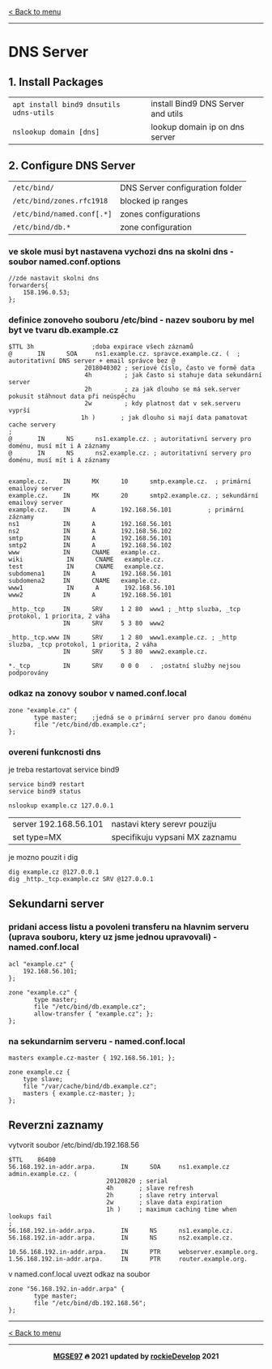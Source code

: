 [< Back to menu](../README.md)

---

# DNS Server

## 1. Install Packages

<table>
    <tr><td><code>apt install bind9 dnsutils udns-utils</code></td><td>install Bind9 DNS Server and utils</td></tr>
    <tr><td><code>nslookup domain [dns]</code></td><td>lookup domain ip on dns server</td></tr>
</table>

## 2. Configure DNS Server

<table>
    <tr><td><code>/etc/bind/</code></td><td>DNS Server configuration folder</td></tr>
    <tr><td><code>/etc/bind/zones.rfc1918</code></td><td>blocked ip ranges</td></tr>
    <tr><td><code>/etc/bind/named.conf[.*]</code></td><td>zones configurations</td></tr>
    <tr><td><code>/etc/bind/db.*</code></td><td>zone configuration</td></tr>
</table>

### ve skole musi byt nastavena vychozi dns na skolni dns - soubor named.conf.options

    //zde nastavit skolni dns
    forwarders{
        158.196.0.53;
    };

### definice zonoveho souboru /etc/bind - nazev souboru by mel byt ve tvaru db.example.cz
    
    $TTL 3h 			   ;doba expirace všech záznamů
    @       IN      SOA     ns1.example.cz. spravce.example.cz. (  ; autoritativní DNS server + email správce bez @
                         2018040302 ; seriové číslo, často ve formě data
                         4h         ; jak často si stahuje data sekundární server
                         2h         ; za jak dlouho se má sek.server pokusit stáhnout data při neúspěchu
                         2w         ; kdy platnost dat v sek.serveru vyprší
                        1h )       ; jak dlouho si mají data pamatovat cache servery
    ;
    @       IN      NS      ns1.example.cz. ; autoritativní servery pro doménu, musí mít i A záznamy
    @       IN      NS      ns2.example.cz. ; autoritativní servery pro doménu, musí mít i A záznamy


    example.cz.    IN      MX      10      smtp.example.cz.  ; primární emailový server
    example.cz.    IN      MX      20      smtp2.example.cz. ; sekundární emailový server
    example.cz.    IN      A       192.168.56.101          ; primární záznamy
    ns1            IN      A       192.168.56.101
    ns2            IN      A       192.168.56.102
    smtp           IN      A       192.168.56.101
    smtp2          IN      A       192.168.56.102
    www            IN      CNAME   example.cz.
    wiki	        IN      CNAME   example.cz.
    test	        IN      CNAME   example.cz.
    subdomena1     IN      A       192.168.56.101
    subdomena2     IN      CNAME   example.cz.
    www1	        IN      A       192.168.56.101
    www2           IN      A       192.168.56.101

    _http._tcp     IN      SRV     1 2 80  www1 ; _http sluzba, _tcp protokol, 1 priorita, 2 váha
                   IN      SRV     5 3 80  www2

    _http._tcp.www IN      SRV     1 2 80  www1.example.cz. ; _http sluzba, _tcp protokol, 1 priorita, 2 váha
                   IN      SRV     5 3 80  www2.example.cz.

    *._tcp         IN      SRV     0 0 0   .  ;ostatní služby nejsou podporovány

### odkaz na zonovy soubor v named.conf.local
    zone "example.cz" {
           type master;    ;jedná se o primární server pro danou doménu
           file "/etc/bind/db.example.cz";
    };
 
### overeni funkcnosti dns
je treba restartovat service bind9

    service bind9 restart
    service bind9 status

    nslookup example.cz 127.0.0.1
<table>
<tr><td>server 192.168.56.101 </td><td>nastavi ktery serevr pouziju</td></tr>
<tr><td>set type=MX </td><td> specifikuju vypsani MX zaznamu</td></tr>
</table>

je mozno pouzit i dig

    dig example.cz @127.0.0.1
    dig _http._tcp.example.cz SRV @127.0.0.1

## Sekundarni server
### pridani access listu a povoleni transferu na hlavnim serveru (uprava souboru, ktery uz jsme jednou upravovali) - named.conf.local

    acl "example.cz" {
        192.168.56.101;
    };

    zone "example.cz" {
           type master;
           file "/etc/bind/db.example.cz";
           allow-transfer { "example.cz"; };
    };

### na sekundarnim serveru - named.conf.local
    masters example.cz-master { 192.168.56.101; };

    zone example.cz {
        type slave;
        file "/var/cache/bind/db.example.cz";
        masters { example.cz-master; };
    };

## Reverzni zaznamy
vytvorit soubor /etc/bind/db.192.168.56

    $TTL    86400
    56.168.192.in-addr.arpa.       IN      SOA     ns1.example.cz admin.example.cz. (
                               20120820 ; serial
                               4h       ; slave refresh
                               2h       ; slave retry interval
                               2w       ; slave data expiration
                               1h )     ; maximum caching time when lookups fail
    ;
    56.168.192.in-addr.arpa.       IN      NS      ns1.example.cz.
    56.168.192.in-addr.arpa.       IN      NS      ns2.example.cz. 

    10.56.168.192.in-addr.arpa.    IN      PTR     webserver.example.org.
    1.56.168.192.in-addr.arpa.     IN      PTR     router.example.org.

v named.conf.local uvezt odkaz na soubor

    zone "56.168.192.in-addr.arpa" {
           type master;
           file "/etc/bind/db.192.168.56";
    };

---

[< Back to menu](../README.md)

---

<p align="center">
    <b><a href="https://github.com/MGSE97" target="_blank">MGSE97</a> 🔥 2021</b>
    <b>updated by <a href="https://github.com/rockieDevelop" target="_blank">rockieDevelop</a> 2021</b>
</div>
